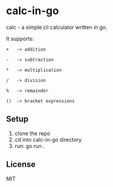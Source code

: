 # calc-in-go

calc - a simple cli calculator written in go.

It supports:

```
+   -> addition

-   -> subtraction

*   -> multiplication

/   -> division

%   -> remainder

()  -> bracket expressions

```

## Setup

1. clone the repo
2. cd into calc-in-go directory
3. run: go run .

## License

MIT
